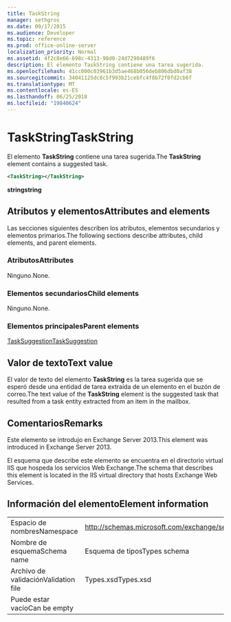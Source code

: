 ```yaml
---
title: TaskString
manager: sethgros
ms.date: 09/17/2015
ms.audience: Developer
ms.topic: reference
ms.prod: office-online-server
localization_priority: Normal
ms.assetid: 4f2c8e66-698c-4313-98d0-24d7298489f6
description: El elemento TaskString contiene una tarea sugerida.
ms.openlocfilehash: 41cc000c03961b3d5ae468b056deb806dbd0af38
ms.sourcegitcommit: 34041125dc8c5f993b21cebfc4f8b72f0fd2cb6f
ms.translationtype: MT
ms.contentlocale: es-ES
ms.lasthandoff: 06/25/2018
ms.locfileid: "19840624"
---
```

# <a name="taskstring"></a><span data-ttu-id="4e4c1-103">TaskString</span><span class="sxs-lookup"><span data-stu-id="4e4c1-103">TaskString</span></span>

<span data-ttu-id="4e4c1-104">El elemento **TaskString** contiene una tarea sugerida.</span><span class="sxs-lookup"><span data-stu-id="4e4c1-104">The **TaskString** element contains a suggested task.</span></span> 
  
```XML
<TaskString></TaskString>
```

<span data-ttu-id="4e4c1-105">**string**</span><span class="sxs-lookup"><span data-stu-id="4e4c1-105">**string**</span></span>

## <a name="attributes-and-elements"></a><span data-ttu-id="4e4c1-106">Atributos y elementos</span><span class="sxs-lookup"><span data-stu-id="4e4c1-106">Attributes and elements</span></span>

<span data-ttu-id="4e4c1-107">Las secciones siguientes describen los atributos, elementos secundarios y elementos primarios.</span><span class="sxs-lookup"><span data-stu-id="4e4c1-107">The following sections describe attributes, child elements, and parent elements.</span></span>
  
### <a name="attributes"></a><span data-ttu-id="4e4c1-108">Atributos</span><span class="sxs-lookup"><span data-stu-id="4e4c1-108">Attributes</span></span>

<span data-ttu-id="4e4c1-109">Ninguno.</span><span class="sxs-lookup"><span data-stu-id="4e4c1-109">None.</span></span>
  
### <a name="child-elements"></a><span data-ttu-id="4e4c1-110">Elementos secundarios</span><span class="sxs-lookup"><span data-stu-id="4e4c1-110">Child elements</span></span>

<span data-ttu-id="4e4c1-111">Ninguno.</span><span class="sxs-lookup"><span data-stu-id="4e4c1-111">None.</span></span>
  
### <a name="parent-elements"></a><span data-ttu-id="4e4c1-112">Elementos principales</span><span class="sxs-lookup"><span data-stu-id="4e4c1-112">Parent elements</span></span>

[<span data-ttu-id="4e4c1-113">TaskSuggestion</span><span class="sxs-lookup"><span data-stu-id="4e4c1-113">TaskSuggestion</span></span>](tasksuggestion.md)
  
## <a name="text-value"></a><span data-ttu-id="4e4c1-114">Valor de texto</span><span class="sxs-lookup"><span data-stu-id="4e4c1-114">Text value</span></span>

<span data-ttu-id="4e4c1-115">El valor de texto del elemento **TaskString** es la tarea sugerida que se esperó desde una entidad de tarea extraída de un elemento en el buzón de correo.</span><span class="sxs-lookup"><span data-stu-id="4e4c1-115">The text value of the **TaskString** element is the suggested task that resulted from a task entity extracted from an item in the mailbox.</span></span> 
  
## <a name="remarks"></a><span data-ttu-id="4e4c1-116">Comentarios</span><span class="sxs-lookup"><span data-stu-id="4e4c1-116">Remarks</span></span>

<span data-ttu-id="4e4c1-117">Este elemento se introdujo en Exchange Server 2013.</span><span class="sxs-lookup"><span data-stu-id="4e4c1-117">This element was introduced in Exchange Server 2013.</span></span>
  
<span data-ttu-id="4e4c1-118">El esquema que describe este elemento se encuentra en el directorio virtual IIS que hospeda los servicios Web Exchange.</span><span class="sxs-lookup"><span data-stu-id="4e4c1-118">The schema that describes this element is located in the IIS virtual directory that hosts Exchange Web Services.</span></span>
  
## <a name="element-information"></a><span data-ttu-id="4e4c1-119">Información del elemento</span><span class="sxs-lookup"><span data-stu-id="4e4c1-119">Element information</span></span>

|||
|:-----|:-----|
|<span data-ttu-id="4e4c1-120">Espacio de nombres</span><span class="sxs-lookup"><span data-stu-id="4e4c1-120">Namespace</span></span>  <br/> |http://schemas.microsoft.com/exchange/services/2006/types  <br/> |
|<span data-ttu-id="4e4c1-121">Nombre de esquema</span><span class="sxs-lookup"><span data-stu-id="4e4c1-121">Schema name</span></span>  <br/> |<span data-ttu-id="4e4c1-122">Esquema de tipos</span><span class="sxs-lookup"><span data-stu-id="4e4c1-122">Types schema</span></span>  <br/> |
|<span data-ttu-id="4e4c1-123">Archivo de validación</span><span class="sxs-lookup"><span data-stu-id="4e4c1-123">Validation file</span></span>  <br/> |<span data-ttu-id="4e4c1-124">Types.xsd</span><span class="sxs-lookup"><span data-stu-id="4e4c1-124">Types.xsd</span></span>  <br/> |
|<span data-ttu-id="4e4c1-125">Puede estar vacío</span><span class="sxs-lookup"><span data-stu-id="4e4c1-125">Can be empty</span></span>  <br/> ||
   


